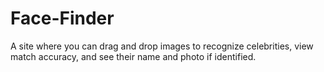 # Face-Finder
A site where you can drag and drop images to recognize celebrities, view match accuracy, and see their name and photo if identified.
